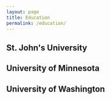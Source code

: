 ```yaml
---
layout: page
title: Education
permalink: /education/
---
```


## St. John's University

## University of Minnesota

## University of Washington